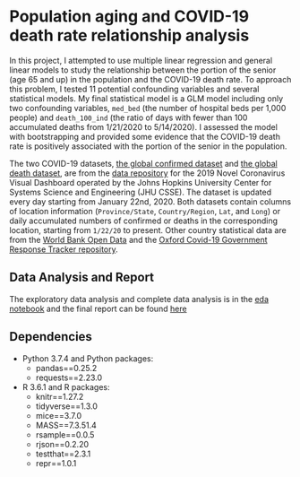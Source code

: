 
# Population aging and COVID-19 death rate relationship analysis

In this project, I attempted to use multiple linear regression and
general linear models to study the relationship between the portion of
the senior (age 65 and up) in the population and the COVID-19 death
rate. To approach this problem, I tested 11 potential confounding
variables and several statistical models. My final statistical model is
a GLM model including only two confounding variables, `med_bed` (the
number of hospital beds per 1,000 people) and `death_100_ind` (the ratio
of days with fewer than 100 accumulated deaths from 1/21/2020 to
5/14/2020). I assessed the model with bootstrapping and provided some
evidence that the COVID-19 death rate is positively associated with the
portion of the senior in the population.

The two COVID-19 datasets, [the global confirmed
dataset](https://github.com/CSSEGISandData/COVID-19/blob/master/csse_covid_19_data/csse_covid_19_time_series/time_series_covid19_confirmed_global.csv)
and [the global death
dataset](https://github.com/CSSEGISandData/COVID-19/blob/master/csse_covid_19_data/csse_covid_19_time_series/time_series_covid19_deaths_global.csv),
are from the [data
repository](https://github.com/CSSEGISandData/COVID-19) for the 2019
Novel Coronavirus Visual Dashboard operated by the Johns Hopkins
University Center for Systems Science and Engineering (JHU CSSE). The
dataset is updated every day starting from January 22nd, 2020. Both
datasets contain columns of location information (`Province/State`,
`Country/Region`, `Lat`, and `Long`) or daily accumulated numbers of
confirmed or deaths in the corresponding location, starting from
`1/22/20` to present. Other country statistical data are from the [World
Bank Open Data](https://data.worldbank.org/) and the [Oxford Covid-19
Government Response Tracker
repository](https://github.com/OxCGRT/covid-policy-tracker/).

## Data Analysis and Report

The exploratory data analysis and complete data analysis is in the [eda
notebook](https://github.com/flizhou/age_effects_on_COVID-19/blob/master/scripts/eda.ipynb)
and the final report can be found
[here](https://github.com/flizhou/age_effects_on_COVID-19/blob/master/doc/report.md)

## Dependencies

  - Python 3.7.4 and Python packages:
      - pandas==0.25.2
      - requests==2.23.0
  - R 3.6.1 and R packages:
      - knitr==1.27.2
      - tidyverse==1.3.0
      - mice==3.7.0  
      - MASS==7.3.51.4
      - rsample==0.0.5
      - rjson==0.2.20
      - testthat==2.3.1
      - repr==1.0.1
